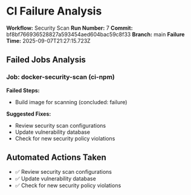 # CI Failure Analysis

**Workflow:** Security Scan
**Run Number:** 7
**Commit:** bf8bf766936528827a593454aed604bac59c8f33
**Branch:** main
**Failure Time:** 2025-09-07T21:27:15.723Z

## Failed Jobs Analysis

### Job: docker-security-scan (ci-npm)
**Failed Steps:**
- Build image for scanning (concluded: failure)

**Suggested Fixes:**
- Review security scan configurations
- Update vulnerability database
- Check for new security policy violations

## Automated Actions Taken
- ✅ Review security scan configurations
- ✅ Update vulnerability database
- ✅ Check for new security policy violations
